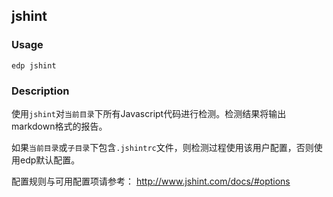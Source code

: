 jshint
---------
### Usage

    edp jshint


### Description

使用`jshint`对`当前目录`下所有Javascript代码进行检测。检测结果将输出markdown格式的报告。

如果`当前目录`或`子目录`下包含`.jshintrc`文件，则检测过程使用该用户配置，否则使用edp默认配置。


配置规则与可用配置项请参考：
http://www.jshint.com/docs/#options

